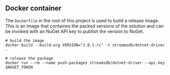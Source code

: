 ## Docker container

The `Dockerfile` in the root of this project is used to build a release image. This is an image that containes the packed versions of the solution and can be invoked with an NuGet API key to publish the version to NuGet.

```
# build the image
docker build --build-arg VERSION="1.0.1-rc" -t streamsdb/dotnet-driver .
```

```
# release the package
docker run --rm --name push-packages streamsdb/dotnet-driver --api-key $NUGET_TOKEN
```
